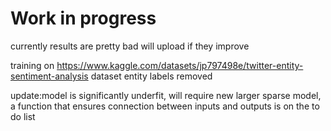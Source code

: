 # Work in progress

currently results are pretty bad will upload if they improve

training on https://www.kaggle.com/datasets/jp797498e/twitter-entity-sentiment-analysis dataset
entity labels removed



update:model is significantly underfit, will require new larger sparse model, a function that ensures connection between inputs and outputs is on the to do list
